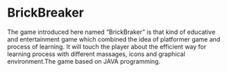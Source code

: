 # BrickBreaker
The game introduced here named “BrickBraker” is that kind of educative and entertainment game which combined the idea of platformer game and process of learning. It will touch the player about the efficient way for learning process with different
massages, icons and graphical environment.The game based on JAVA programming.
